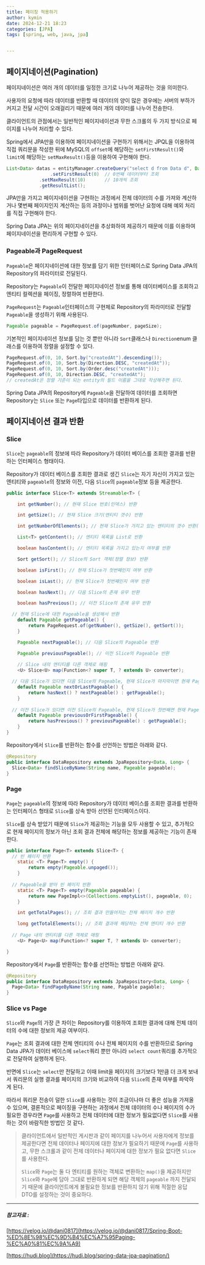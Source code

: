 ```yaml
---
title: 페이징 적용하기
author: kymin
date: 2024-12-21 18:23
categories: [JPA]
tags: [spring, web, java, jpa]


---
```


## **페이지네이션(Pagination)**

페이지네이션은 여러 개의 데이터를 일정한 크기로 나누어 제공하는 것을 의미한다.

사용자의 요청에 따라 데이터를 반환할 때 데이터의 양이 많은 경우에는 서버의 부하가 커지고 전달 시간이 오래걸리기 때문에 여러 개의 데이터를 나누어 전송한다.

클라이언트의 관점에서는 일반적인 페이지네이션과 무한 스크롤의 두 가지 방식으로 페이지를 나누어 처리할 수 있다.

Spring에서 JPA만을 이용하여 페이지네이션을 구현하기 위해서는 JPQL을 이용하여 직접 쿼리문을 작성한 뒤에 MySQL의 `offset`에 해당하는 `setFirstResult()`와 `limit`에 해당하는 `setMaxResult()`등을 이용하여 구현해야 한다.

```java
List<Data> datas = entityManager.createQuery("select d from Data d", Data.class)
				.setFirstResult(0)	// 0번째 데이터부터 조회
  			.setMaxResult(10)		// 10개씩 조회
  			.getResultList();
```

JPA만을 가지고 페이지네이션을 구현하는 과정에서 전체 데이터의 수를 가져와 계산하거나 몇번째 페이지인지 계산하는 등의 과정이나 범위를 벗어난 요청에 대해 예외 처리를 직접 구현해야 한다.

Spring Data JPA는 위의 페이지네이션을 추상화하여 제공하기 때문에 이를 이용하여 페이지네이션을 편리하게 구현할 수 있다.



### **Pageable과 PageRequest**

`Pageable`은 페이지네이션에 대한 정보를 담기 위한 인터페이스로 Spring Data JPA의 Repository의 파라미터로 전달된다.

Repository는 `Pageable`이 전달한 페이지네이션 정보를 통해 데이터베이스를 조회하고 엔티티 컬렉션을 페이징, 정렬하여 반환한다.

`PageRequest`는 `Pageable`인터페이스의 구현체로 Repository의 파라미터로 전달할 `Pageable`을 생성하기 위해 사용된다.

```java
Pageable pageable = PageRequest.of(pageNumber, pageSize);
```

기본적인 페이지네이션 정보를 담는 것 뿐만 아니라  `Sort`클래스나 `Direction`enum 클래스를 이용하여 정렬을 설정할 수 있다.

```java
PageRequest.of(0, 10, Sort.by("createdAt").descending());
PageRequest.of(0, 10, Sort.by(Direction.DESC, "createdAt"));
PageRequest.of(0, 10, Sort.by(Order.desc("createdAt")));
PageRequest.of(0, 10, Direction.DESC, "createdAt");
// createdAt은 정렬 기준이 되는 entity의 필드 이름을 그대로 작성해주면 된다.
```

Spring Data JPA의 Repository에 `Pageable`을 전달하여 데이터를 조회하면 Repository는 `Slice` 또는 `Page`타입으로 데이터를 반환하게 된다.



## **페이지네이션 결과 반환**

### **Slice**

`Slice`는 `pageable`의 정보에 따라 Repository가 데이터 베이스를 조회한 결과를 반환하는 인터페이스 형태이다.

Repository가 데이터 베이스를 조회한 결과로 생긴 `Slice`는 자기 자신이 가지고 있는 엔티티와 `pageable`의 정보와 이전, 다음 `Slice`의 `pageable`정보 등을 제공한다.

```java
public interface Slice<T> extends Streamable<T> {

	int getNumber(); // 현재 Slice 번호(인덱스) 반환

	int getSize(); // 현재 Slice 크기(엔티티 갯수) 반환

	int getNumberOfElements(); // 현재 Slice가 가지고 있는 엔티티의 갯수 반환(마지막 Slice는 Slice의 크기와 가지고 있는 엔티티의 수가 다를 수 있음)

	List<T> getContent(); // 엔티티 목록을 List로 반환

	boolean hasContent(); // 엔티티 목록을 가지고 있는지 여부를 반환

	Sort getSort(); // Slice의 Sort 객체(정렬 정보) 반환

	boolean isFirst(); // 현재 Slice가 첫번째인지 여부 반환

	boolean isLast(); // 현재 Slice가 첫번째인지 여부 반환

	boolean hasNext(); // 다음 Slice의 존재 유무 반환

	boolean hasPrevious(); // 이전 Slice의 존재 유무 반환

  // 현재 Slice에 대한 Pageable을 생성해서 반환
	default Pageable getPageable() {
		return PageRequest.of(getNumber(), getSize(), getSort());
	}

	Pageable nextPageable(); // 다음 Slice의 Pageable 반환

	Pageable previousPageable(); // 이전 Slice의 Pageable 반환
  
	// Slice 내의 엔티티를 다른 객체로 매핑
	<U> Slice<U> map(Function<? super T, ? extends U> converter);

  // 다음 Slice가 있다면 다음 Slice의 Pageable, 현재 Slice가 마지막이면 현재 Pageable 반환
	default Pageable nextOrLastPageable() {
		return hasNext() ? nextPageable() : getPageable();
	}
  
  // 이전 Slice가 있다면 이전 Slice의 Pageable, 현재 Slice가 첫번째면 현재 Pageable 반환
	default Pageable previousOrFirstPageable() {
		return hasPrevious() ? previousPageable() : getPageable();
	}
}
```

Repository에서 `Slice`를 반환하는 함수를 선언하는 방법은 아래와 같다.

```java
@Repository
public interface DataRepository extends JpaRepository<Data, Long> {
  Slice<Data> findSliceByName(String name, Pageable pageable);
}
```



### **Page**

`Page`는 `pageable`의 정보에 따라 Repository가 데이터 베이스를 조회한 결과를 반환하는 인터페이스 형태로 `Slice`를 상속 받아 선언된 인터페이스이다.

`Slice`를 상속 받았기 때문에 `Slice`가 제공하는 기능을 모두 사용할 수 있고, 추가적으로 현재 페이지의 정보가 아닌 조회 결과 전체에 해당하는 정보를 제공하는 기능이 존재한다.

```java
public interface Page<T> extends Slice<T> {
  // 빈 페이지 반환
	static <T> Page<T> empty() {
		return empty(Pageable.unpaged());
	}
  
  // Pageable을 받아 빈 페이지 반환
	static <T> Page<T> empty(Pageable pageable) {
		return new PageImpl<>(Collections.emptyList(), pageable, 0);
	}

	int getTotalPages(); // 조회 결과 만들어지는 전체 페이지 개수 반환

	long getTotalElements(); // 조회 결과에 해당하는 전체 엔티티 개수 반환
  
  // Page 내의 엔티티를 다른 객체로 매핑
	<U> Page<U> map(Function<? super T, ? extends U> converter);

}
```

Repository에서 `Page`를 반환하는 함수를 선언하는 방법은 아래와 같다.

```java
@Repository
public interface DataRepository extends JpaRepository<Data, Long> {
  Page<Data> findPageByName(String name, Pagable pagable);
}
```



### **Slice vs Page**

`Slice`와 `Page`의 가장 큰 차이는 Repository를 이용하여 조회한 결과에 대해 전체 데이터의 수에 대한 정보의 제공 여부이다.

`Page`는 조회 결과에 대한 전체 엔티티의 수나 전체 페이지의 수를 반환하므로 Spring Data JPA가 데이터 베이스에 `select`쿼리 뿐만 아니라 `select count`쿼리를 추가적으로 전달하여 실행하게 된다.

반면에 `Slice`는 `select`만 전달하고 이때 limit을 페이지의 크기보다 1만큼 더 크게 보내서 쿼리문의 실행 결과를 페이지의 크기와 비교하여 다음 `Slice`의 존재 여부를 파악하게 된다.

따라서 쿼리문 전송이 덜한 `Slice`를 사용하는 것이 조금이나마 더 좋은 성능을 가져올 수 있으며, 결론적으로 페이징을 구현하는 과정에서 전체 데이터의 수나 페이지의 수가 필요한 경우라면 `Page`를 사용하고 전체 데이터에 대한 정보가 필요없다면 `Slice`를 사용하는 것이 바람직한 방법인 것 같다.

> 클라이언트에서 일반적인 게시판과 같이 페이지를 나누어서 사용자에게 정보를 제공한다면 전체 데이터나 페이지에 대한 정보가 필요하기 때문에 `Page`를 사용하고, 무한 스크롤과 같이 전제 데이터나 페이지에 대한 정보가 필요 없다면 `Slice`를 사용한다.
>
> `Slice`와 `Page`는 둘 다 엔티티를 원하는 객체로 변환하는 `map()`을 제공하지만 `Slice`와 `Page`에 담아 그대로 반환하게 되면 해당 객체의 `pageable` 까지 전달되기 때문에 클라이언트에게 불필요한 정보를 반환하지 않기 위해 적절한 응답 DTO를 설정하는 것이 중요하다.



-----

##### 참고자료 :

[https://velog.io/@dani0817](https://velog.io/@dani0817/Spring-Boot-%ED%8E%98%EC%9D%B4%EC%A7%95Paging-%EC%A0%81%EC%9A%A9)

[https://hudi.blog](https://hudi.blog/spring-data-jpa-pagination/)